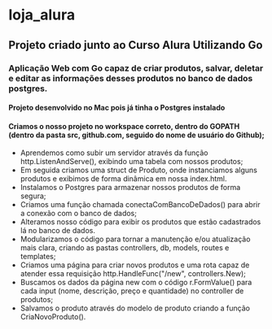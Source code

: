# loja_alura
## Projeto criado junto ao Curso Alura Utilizando Go
### Aplicação Web com Go capaz de criar produtos, salvar, deletar e editar as informações desses produtos no banco de dados postgres.
#### Projeto desenvolvido no Mac pois já tinha o Postgres instalado
#### Criamos o nosso projeto no workspace correto, dentro do GOPATH (dentro da pasta src, github.com, seguido do nome de usuário do Github);
* Aprendemos como subir um servidor através da função http.ListenAndServe(), exibindo uma tabela com nossos produtos;
* Em seguida criamos uma struct de Produto, onde instanciamos alguns produtos e exibimos de forma dinâmica em nossa index.html.
* Instalamos o Postgres para armazenar nossos produtos de forma segura;
* Criamos uma função chamada conectaComBancoDeDados() para abrir a conexão com o banco de dados;
* Alteramos nosso código para exibir os produtos que estão cadastrados lá no banco de dados.
* Modularizamos o código para tornar a manutenção e/ou atualização mais clara, criando as pastas controllers, db, models, routes e templates;
* Criamos uma página para criar novos produtos e uma rota capaz de atender essa requisição http.HandleFunc("/new", controllers.New);
* Buscamos os dados da página new com o código r.FormValue() para cada input (nome, descrição, preço e quantidade) no controller de produtos;
* Salvamos o produto através do modelo de produto criando a função CriaNovoProduto().
